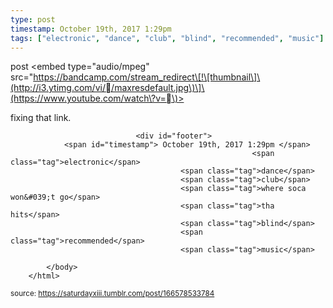 ```yaml
---
type: post
timestamp: October 19th, 2017 1:29pm
tags: ["electronic", "dance", "club", "blind", "recommended", "music"]
---
```

post
<embed type="audio/mpeg" src="https://bandcamp.com/stream_redirect\[!\[thumbnail\]\(http://i3.ytimg.com/vi//maxresdefault.jpg\)\]\(https://www.youtube.com/watch\?v=\)></embed>
                    
                                               
fixing that link.
 
                                    
                                <div id="footer">
                <span id="timestamp"> October 19th, 2017 1:29pm </span>
                                                          <span class="tag">electronic</span>
                                          <span class="tag">dance</span>
                                          <span class="tag">club</span>
                                          <span class="tag">where soca won&#039;t go</span>
                                          <span class="tag">tha hits</span>
                                          <span class="tag">blind</span>
                                          <span class="tag">recommended</span>
                                          <span class="tag">music</span>
                                                    
            </body>
        </html>

        
<small>source: https://saturdayxiii.tumblr.com/post/166578533784</small>